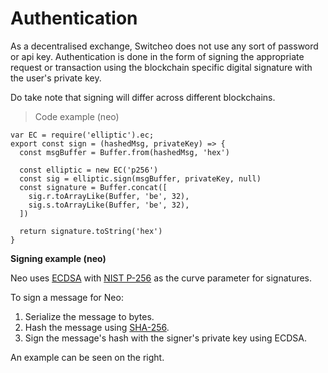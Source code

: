 # Authentication

As a decentralised exchange, Switcheo does not use any sort of password or api key.
  Authentication is done in the form of signing the appropriate request or transaction using the blockchain 
  specific digital signature with the user's private key.
  
Do take note that signing will differ across different blockchains.

> Code example (neo)

```ReactJS
var EC = require('elliptic').ec;
export const sign = (hashedMsg, privateKey) => {
  const msgBuffer = Buffer.from(hashedMsg, 'hex')

  const elliptic = new EC('p256')
  const sig = elliptic.sign(msgBuffer, privateKey, null)
  const signature = Buffer.concat([
    sig.r.toArrayLike(Buffer, 'be', 32),
    sig.s.toArrayLike(Buffer, 'be', 32),
  ])

  return signature.toString('hex')
}
```
**Signing example (neo)**
 
Neo uses [ECDSA](https://en.wikipedia.org/wiki/Elliptic_Curve_Digital_Signature_Algorithm)
with [NIST P-256](http://safecurves.cr.yp.to/) as the curve parameter for signatures.

To sign a message for Neo:

1. Serialize the message to bytes.
2. Hash the message using [SHA-256](https://en.wikipedia.org/wiki/SHA-2).
3. Sign the message's hash with the signer's private key using ECDSA.

An example can be seen on the right. 
